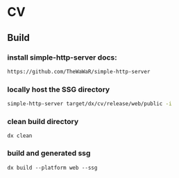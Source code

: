 # CV

## Build

### install simple-http-server docs:

```bash
https://github.com/TheWaWaR/simple-http-server
```

### locally host the SSG directory

```bash
simple-http-server target/dx/cv/release/web/public -i
```

### clean build directory

```
dx clean
```

### build and generated ssg

```
dx build --platform web --ssg
```

